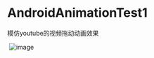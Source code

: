 # AndroidAnimationTest1
模仿youtube的视频拖动动画效果

 ![image](https://github.com/yaoguaiba321/AndroidAnimationTest1/)
